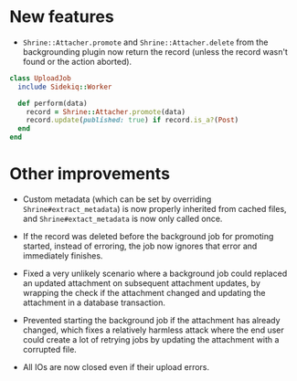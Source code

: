 New features
============

* `Shrine::Attacher.promote` and `Shrine::Attacher.delete` from the
  backgrounding plugin now return the record (unless the record wasn't found or
  the action aborted).

```rb
class UploadJob
  include Sidekiq::Worker

  def perform(data)
    record = Shrine::Attacher.promote(data)
    record.update(published: true) if record.is_a?(Post)
  end
end
```

Other improvements
==================

* Custom metadata (which can be set by overriding `Shrine#extract_metadata`) is
  now properly inherited from cached files, and `Shrine#extact_metadata` is now
  only called once.

* If the record was deleted before the background job for promoting started,
  instead of erroring, the job now ignores that error and immediately finishes.

* Fixed a very unlikely scenario where a background job could replaced an
  updated attachment on subsequent attachment updates, by wrapping the check if
  the attachment changed and updating the attachment in a database transaction.

* Prevented starting the background job if the attachment has already changed,
  which fixes a relatively harmless attack where the end user could create a
  lot of retrying jobs by updating the attachment with a corrupted file.

* All IOs are now closed even if their upload errors.
